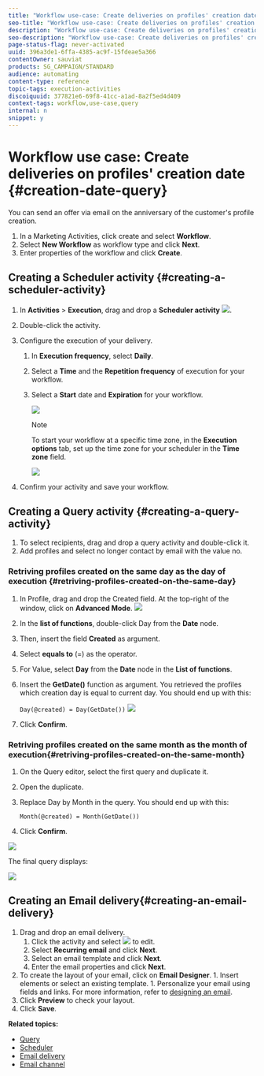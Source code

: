```yaml
---
title: "Workflow use-case: Create deliveries on profiles' creation date"
seo-title: "Workflow use-case: Create deliveries on profiles' creation date"
description: "Workflow use-case: Create deliveries on profiles' creation date"
seo-description: "Workflow use-case: Create deliveries on profiles' creation date" 
page-status-flag: never-activated
uuid: 396a3de1-6ffa-4385-ac9f-15fdeae5a366
contentOwner: sauviat
products: SG_CAMPAIGN/STANDARD
audience: automating
content-type: reference
topic-tags: execution-activities 
discoiquuid: 377821e6-69f8-41cc-a1ad-8a2f5ed4d409
context-tags: workflow,use-case,query
internal: n
snippet: y
---
```


# Workflow use case: Create deliveries on profiles' creation date {#creation-date-query}

You can send an offer via email on the anniversary of the customer's profile creation.

1. In a Marketing Activities, click create and select **Workflow**.
1. Select **New Workflow** as workflow type and click **Next**.
1. Enter properties of the workflow and click **Create**.

## Creating a Scheduler activity {#creating-a-scheduler-activity}

1. In **Activities** > **Execution**, drag and drop a **Scheduler activity** ![](assets/scheduler_icon.png).
1. Double-click the activity.
1. Configure the execution of your delivery.
	1. In **Execution frequency**, select **Daily**.
	1. Select a **Time** and the **Repetition frequency** of execution for your workflow.
	1. Select a **Start** date and **Expiration** for your workflow.

		![](assets/scheduler_date_query.png)

		>[!NOTE]
		>
		>To start your workflow at a specific time zone, in the **Execution options** tab, set up the time zone for your scheduler in the **Time zone** field.

		![](assets/time_zone.png)

1. Confirm your activity and save your workflow.

## Creating a Query activity {#creating-a-query-activity}

1. To select recipients, drag and drop a query activity and double-click it.
1. Add profiles and select no longer contact by email with the value no.

### Retriving profiles created on the same day as the day of execution {#retriving-profiles-created-on-the-same-day}

1. In Profile, drag and drop the Created field. At the top-right of the window, click on **Advanced Mode**.
![](assets/advanced_mode.png)
1. In the **list of functions**, double-click Day from the **Date** node.
1. Then, insert the field **Created** as argument.
1. Select **equals to** (=) as the operator.
1. For Value, select **Day** from the **Date** node in the **List of functions**.
1. Insert the **GetDate()** function as argument. 
You retrieved the profiles which creation day is equal to current day.
You should end up with this:

	```Day(@created) = Day(GetDate())```
	![](assets/day_creation_query.png)

1. Click **Confirm**.

### Retriving profiles created on the same month as the month of execution{#retriving-profiles-created-on-the-same-month}

1. On the Query editor, select the first query and duplicate it. 
1. Open the duplicate.
1. Replace Day by Month in the query.
	You should end up with this:  

	``` Month(@created) = Month(GetDate()) ```

1. Click **Confirm**.

![](assets/month_rule.png)

The final query displays: 

![](assets/expression_editor_1.png)

## Creating an Email delivery{#creating-an-email-delivery}

1. Drag and drop an email delivery.
	1. Click the activity and select ![](assets/edit_darkgrey-24px.png) to edit.
	1. Select **Recurring email** and click **Next**.
	1. Select an email template and click **Next**.
	1. Enter the email properties and click **Next**.
  1. To create the layout of your email, click on **Email Designer**.
	1. Insert elements or select an existing template.
	1. Personalize your email using fields and links.
	For more information, refer to [designing an email](../../designing/using/about-email-content-design.md#designing-an-email-content-from-scratch).
1. Click **Preview** to check your layout.
1. Click **Save**.

**Related topics:**

* [Query](../../automating/using/query.md)
* [Scheduler](../../automating/using/scheduler.md)
* [Email delivery](../../automating/using/email-delivery.md)
* [Email channel](../../channels/using/creating-an-email.md)
